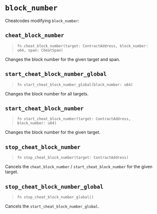 # `block_number`

Cheatcodes modifying `block_number`:

## `cheat_block_number`
> `fn cheat_block_number(target: ContractAddress, block_number: u64, span: CheatSpan)`

Changes the block number for the given target and span.

## `start_cheat_block_number_global`
> `fn start_cheat_block_number_global(block_number: u64)`

Changes the block number for all targets.

## `start_cheat_block_number`
> `fn start_cheat_block_number(target: ContractAddress, block_number: u64)`

Changes the block number for the given target.

## `stop_cheat_block_number`
> `fn stop_cheat_block_number(target: ContractAddress)`

Cancels the `cheat_block_number` / `start_cheat_block_number` for the given target.

## `stop_cheat_block_number_global`
> `fn stop_cheat_block_number_global()`

Cancels the `start_cheat_block_number_global`.

